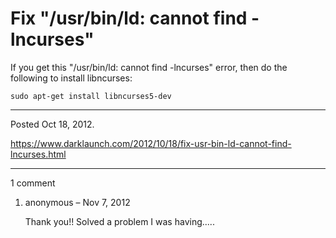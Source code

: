 # Fix "/usr/bin/ld: cannot find -lncurses"

If you get this "/usr/bin/ld: cannot find -lncurses" error, then do the following to install libncurses:

```
sudo apt-get install libncurses5-dev
```

---

Posted Oct 18, 2012.

https://www.darklaunch.com/2012/10/18/fix-usr-bin-ld-cannot-find-lncurses.html

---

1 comment

<ol><li><div>

anonymous &ndash; Nov 7, 2012<div>

Thank you!! Solved a problem I was having.....

</div></div></li></ol>